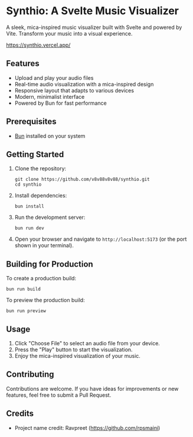 # Synthio: A Svelte Music Visualizer

A sleek, mica-inspired music visualizer built with Svelte and powered by Vite. Transform your music into a visual experience.

https://synthio.vercel.app/

## Features

- Upload and play your audio files
- Real-time audio visualization with a mica-inspired design
- Responsive layout that adapts to various devices
- Modern, minimalist interface
- Powered by Bun for fast performance

## Prerequisites

- [Bun](https://bun.sh/) installed on your system

## Getting Started

1. Clone the repository:
   ```
   git clone https://github.com/v8v88v8v88/synthio.git
   cd synthio
   ```

2. Install dependencies:
   ```
   bun install
   ```

3. Run the development server:
   ```
   bun run dev
   ```

4. Open your browser and navigate to `http://localhost:5173` (or the port shown in your terminal).

## Building for Production

To create a production build:

```
bun run build
```

To preview the production build:

```
bun run preview
```

## Usage

1. Click "Choose File" to select an audio file from your device.
2. Press the "Play" button to start the visualization.
3. Enjoy the mica-inspired visualization of your music.

## Contributing

Contributions are welcome. If you have ideas for improvements or new features, feel free to submit a Pull Request.

## Credits

- Project name credit: Ravpreet (https://github.com/rpsmaini)
